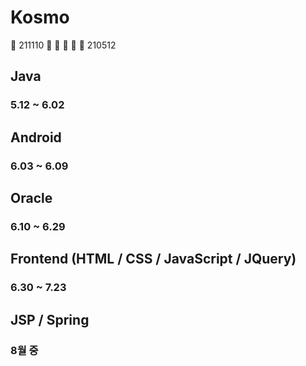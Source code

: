 # Kosmo
:calendar: 211110  :runner: :runner: :runner: :runner: :runner: 210512 

## Java
### 5.12 ~ 6.02

## Android
### 6.03 ~ 6.09

## Oracle
### 6.10 ~ 6.29

## Frontend (HTML / CSS / JavaScript / JQuery)
### 6.30 ~ 7.23

## JSP / Spring
### 8월 중
